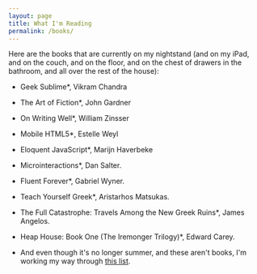 ```yaml
---
layout: page
title: What I'm Reading
permalink: /books/
---
```


Here are the books that are currently on my nightstand (and on my iPad, and on the couch, and on the floor, and on the chest of drawers in the bathroom, and all over the rest of the house):

* Geek Sublime*, Vikram Chandra

* The Art of Fiction*, John Gardner

* On Writing Well*, William Zinsser

* Mobile HTML5*, Estelle Weyl

* Eloquent JavaScript*, Marijn Haverbeke

* Microinteractions*, Dan Salter.

* Fluent Forever*, Gabriel Wyner.

* Teach Yourself Greek*, Aristarhos Matsukas.

* The Full Catastrophe: Travels Among the New Greek Ruins*, James Angelos.

* Heap House: Book One (The Iremonger Trilogy)*, Edward Carey.

* And even though it's no longer summer, and these aren't books, I'm working my way through [this list](http://alistapart.com/article/summer-reading-issue-2015).
